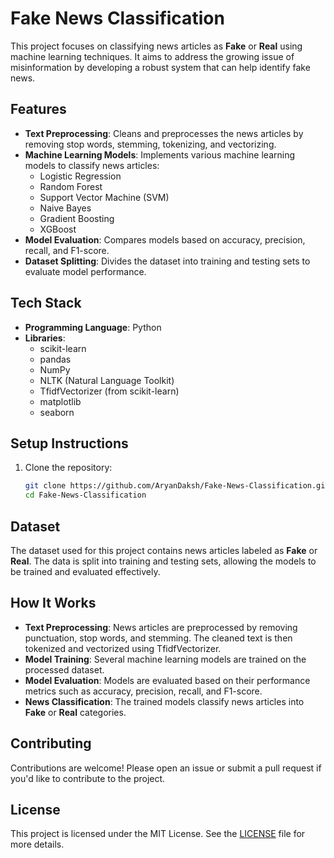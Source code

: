 # Fake News Classification

This project focuses on classifying news articles as **Fake** or **Real** using machine learning techniques. It aims to address the growing issue of misinformation by developing a robust system that can help identify fake news.

## Features

- **Text Preprocessing**: Cleans and preprocesses the news articles by removing stop words, stemming, tokenizing, and vectorizing.
- **Machine Learning Models**: Implements various machine learning models to classify news articles:
  - Logistic Regression
  - Random Forest
  - Support Vector Machine (SVM)
  - Naive Bayes
  - Gradient Boosting
  - XGBoost
- **Model Evaluation**: Compares models based on accuracy, precision, recall, and F1-score.
- **Dataset Splitting**: Divides the dataset into training and testing sets to evaluate model performance.

## Tech Stack

- **Programming Language**: Python
- **Libraries**: 
  - scikit-learn
  - pandas
  - NumPy
  - NLTK (Natural Language Toolkit)
  - TfidfVectorizer (from scikit-learn)
  - matplotlib
  - seaborn

## Setup Instructions

1. Clone the repository:
   ```bash
   git clone https://github.com/AryanDaksh/Fake-News-Classification.git
   cd Fake-News-Classification

## Dataset

The dataset used for this project contains news articles labeled as **Fake** or **Real**. The data is split into training and testing sets, allowing the models to be trained and evaluated effectively.

## How It Works

- **Text Preprocessing**: News articles are preprocessed by removing punctuation, stop words, and stemming. The cleaned text is then tokenized and vectorized using TfidfVectorizer.
- **Model Training**: Several machine learning models are trained on the processed dataset.
- **Model Evaluation**: Models are evaluated based on their performance metrics such as accuracy, precision, recall, and F1-score.
- **News Classification**: The trained models classify news articles into **Fake** or **Real** categories.

## Contributing

Contributions are welcome! Please open an issue or submit a pull request if you'd like to contribute to the project.

## License

This project is licensed under the MIT License. See the [LICENSE](./LICENSE.txt) file for more details.